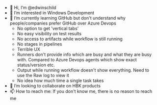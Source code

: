 - 👋 Hi, I’m @edwinschild
- 👀 I’m interested in Windows Development
- 🌱 I’m currently learning GitHub but don't understand why people/companies prefer GitHub over Azure Devops
   - No option to get 'vertical tabs'
   - No easy visibility on test results
   - No access to artifacts while workflow is still running
   - No stages in pipelines
   - Terrible UX
   - Runners don't provide info which are busy and what they are busy with. Compared to Azure Devops agents which show exact status/version etc.
   - Output while running workflow doesn't show everything. Need to use the Raw log to view it
   - No idea how much time a single task takes
- 💞️ I’m looking to collaborate on HBK products
- 📫 How to reach me: If you don't know me, there is no reason to reach me

<!---
edwinschild/edwinschild is a ✨ special ✨ repository because its `README.md` (this file) appears on your GitHub profile.
You can click the Preview link to take a look at your changes.
--->
